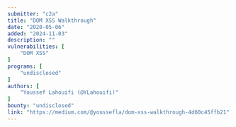 ```yaml
---
submitter: "c2a"
title: "DOM XSS Walkthrough"
date: "2020-05-06"
added: "2024-11-03"
description: ""
vulnerabilities: [
    "DOM XSS"
]
programs: [
    "undisclosed"
]
authors: [
    "Youssef Lahouifi (@YLahouifi)"
]
bounty: "undisclosed"
link: "https://medium.com/@youssefla/dom-xss-walkthrough-4d60c45ffb21"
---
```




